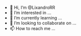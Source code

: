 - 👋 Hi, I’m @LixandroRR
- 👀 I’m interested in ...
- 🌱 I’m currently learning ...
- 💞️ I’m looking to collaborate on ...
- 📫 How to reach me ...

<!---
LixandroRR/LixandroRR is a ✨ special ✨ repository because its `README.md` (this file) appears on your GitHub profile.
You can click the Preview link to take a look at your changes.
--->
